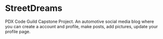 # StreetDreams
PDX Code Guild Capstone Project. An automotive social media blog where you can create a account and profile, make posts, add pictures, update your profile page.
